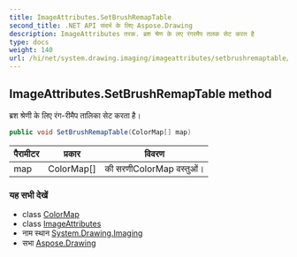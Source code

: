 ```yaml
---
title: ImageAttributes.SetBrushRemapTable
second_title: .NET API संदर्भ के लिए Aspose.Drawing
description: ImageAttributes तरक. ब्रश श्रेण के लए रंगरमैप तलक सेट करत है
type: docs
weight: 140
url: /hi/net/system.drawing.imaging/imageattributes/setbrushremaptable/
---
```

## ImageAttributes.SetBrushRemapTable method

ब्रश श्रेणी के लिए रंग-रीमैप तालिका सेट करता है।

```csharp
public void SetBrushRemapTable(ColorMap[] map)
```

| पैरामीटर | प्रकार | विवरण |
| --- | --- | --- |
| map | ColorMap[] | की सरणीColorMap वस्तुओं। |

### यह सभी देखें

* class [ColorMap](../../colormap/)
* class [ImageAttributes](../)
* नाम स्थान [System.Drawing.Imaging](../../imageattributes/)
* सभा [Aspose.Drawing](../../../)


